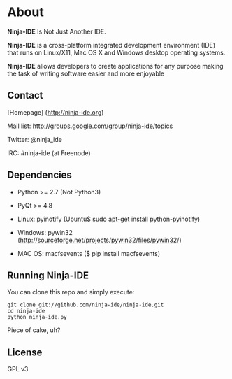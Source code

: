 About
=====

**Ninja-IDE** Is Not Just Another IDE.

**Ninja-IDE** is a cross-platform integrated development environment (IDE) that runs on Linux/X11, Mac OS X and Windows desktop operating systems.

**Ninja-IDE** allows developers to create applications for any purpose making the task of writing software easier and more enjoyable


Contact
-------

[Homepage] (http://ninja-ide.org)

Mail list: http://groups.google.com/group/ninja-ide/topics

Twitter: @ninja\_ide

IRC: #ninja-ide (at Freenode)


Dependencies
------------

* Python >= 2.7 (Not Python3)
* PyQt >= 4.8

* Linux: pyinotify (Ubuntu$ sudo apt-get install python-pyinotify)
* Windows: pywin32 (http://sourceforge.net/projects/pywin32/files/pywin32/)
* MAC OS: macfsevents ($ pip install macfsevents)


Running Ninja-IDE
-----------------

You can clone this repo and simply execute:

    git clone git://github.com/ninja-ide/ninja-ide.git
    cd ninja-ide
    python ninja-ide.py

Piece of cake, uh?


License
-------

GPL v3

